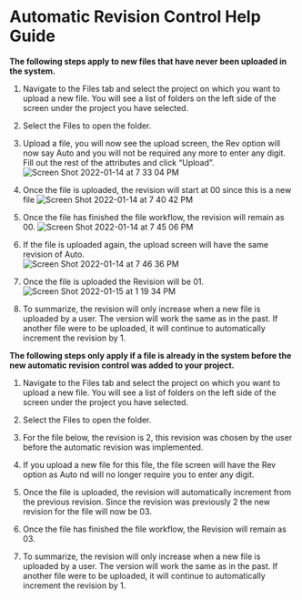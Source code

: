 # Automatic Revision Control Help Guide

**The following steps apply to new files that have never been uploaded in the system.**

   1. Navigate to the Files tab and select the project on which you want to upload a new file. You will see a list of   folders on the left side of the screen under the project you have selected. 

   2. Select the Files to open the folder. 

   3. Upload a file, you will now see the upload screen, the Rev option will now say Auto and you will not be required any        more to enter any digit. Fill out the rest of the attributes and click “Upload”.
      ![Screen Shot 2022-01-14 at 7 33 04 PM](https://user-images.githubusercontent.com/28023005/149603945-bac5deb1-47e2-4b26-ad98-161155a30dc2.png)
 
   4. Once the file is uploaded, the revision will start at 00 since this is a new file
      ![Screen Shot 2022-01-14 at 7 40 42 PM](https://user-images.githubusercontent.com/28023005/149604115-69776796-e576-4473-bdb9-7ddc535b2b56.png)

   5. Once the file has finished the file workflow, the revision will remain as 00.
      ![Screen Shot 2022-01-14 at 7 45 06 PM](https://user-images.githubusercontent.com/28023005/149604222-a09fdd34-a894-4f90-9a17-c7e417cd6f0c.png)

   6. If the file is uploaded again, the upload screen will have the same revision of Auto.  
     ![Screen Shot 2022-01-14 at 7 46 36 PM](https://user-images.githubusercontent.com/28023005/149604298-992e02e4-0bb9-465d-a448-92921557122c.png)

   7. Once the file is uploaded the Revision will be 01.
       ![Screen Shot 2022-01-15 at 1 19 34 PM](https://user-images.githubusercontent.com/28023005/149635091-4438d7bd-1c8b-4a15-9e30-a90523032c86.png)

   8. To summarize, the revision will only increase when a new file is uploaded by a user. The version will work the same as in the past. If another file were to be uploaded, it will continue to automatically increment the revision by 1.



**The following steps only apply if a file is already in the system before the new automatic revision control was added to your project.**

   1. Navigate to the Files tab and select the project on which you want to upload a new file. You will see a list of folders on the left side of the screen under the project you have selected.

   2. Select the Files to open the folder.  

   3. For the file below, the revision is 2, this revision was chosen by the user before the automatic revision was implemented. 

   4. If you upload a new file for this file, the file screen will have the Rev option as Auto   nd will no longer require you to enter any digit. 
 
   5. Once the file is uploaded, the revision will automatically increment from the previous revision. Since the revision was previously 2 the new revision for the file will now be 03.

  6. Once the file has finished the file workflow, the Revision will remain as 03.
 
  7. To summarize, the revision will only increase when a new file is uploaded by a user. The version will work the same as in the past. If another file were to be uploaded, it will continue to automatically increment the revision by 1.
